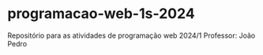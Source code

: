 # programacao-web-1s-2024
Repositório para as atividades de programação web 2024/1
Professor: João Pedro

